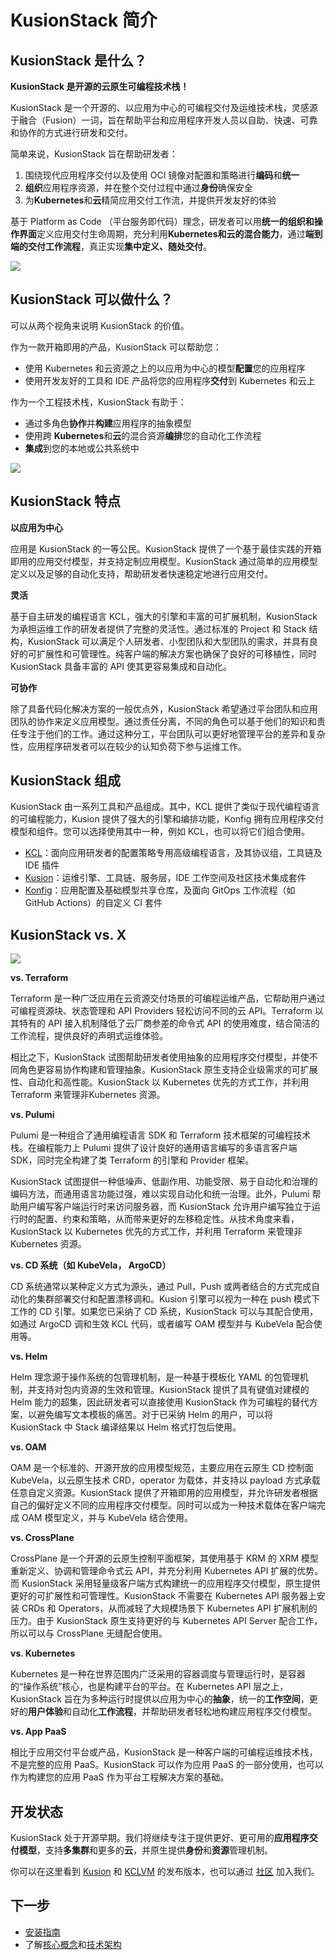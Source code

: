# KusionStack 简介

## KusionStack 是什么？

**KusionStack 是开源的云原生可编程技术栈！**

KusionStack 是一个开源的、以应用为中心的可编程交付及运维技术栈，灵感源于融合（Fusion）一词，旨在帮助平台和应用程序开发人员以自助、快速、可靠和协作的方式进行研发和交付。

简单来说，KusionStack 旨在帮助研发者：

1. 围绕现代应用程序交付以及使用 OCI 镜像对配置和策略进行**编码**和**统一**
2. **组织**应用程序资源，并在整个交付过程中通过**身份**确保安全
3. 为**Kubernetes**和**云**精简应用交付工作流，并提供开发友好的体验

基于 Platform as Code （平台服务即代码）理念，研发者可以用**统一的组织和操作界面**定义应用交付生命周期，充分利用**Kubernetes和云的混合能力**，通过**端到端的交付工作流程**，真正实现**集中定义、随处交付**。

![](/img/docs/user_docs/intro/kusion-stack-0.png)

## KusionStack 可以做什么？

可以从两个视角来说明 KusionStack 的价值。

作为一款开箱即用的产品，KusionStack 可以帮助您：

+ 使用 Kubernetes 和云资源之上的以应用为中心的模型**配置**您的应用程序
+ 使用开发友好的工具和 IDE 产品将您的应用程序**交付**到 Kubernetes 和云上

作为一个工程技术栈，KusionStack 有助于：

+ 通过多角色**协作**并**构建**应用程序的抽象模型
+ 使用跨 **Kubernetes**和**云**的混合资源**编排**您的自动化工作流程
+ **集成**到您的本地或公共系统中

![](/img/docs/user_docs/intro/kusion-stack-1.png)

## KusionStack 特点

**以应用为中心**

应用是 KusionStack 的一等公民。KusionStack 提供了一个基于最佳实践的开箱即用的应用交付模型，并支持定制应用模型。KusionStack 通过简单的应用模型定义以及足够的自动化支持，帮助研发者快速稳定地进行应用交付。

**灵活**

基于自主研发的编程语言 KCL，强大的引擎和丰富的可扩展机制，KusionStack 为承担运维工作的研发者提供了完整的灵活性。通过标准的 Project 和 Stack 结构，KusionStack 可以满足个人研发者、小型团队和大型团队的需求，并具有良好的可扩展性和可管理性。纯客户端的解决方案也确保了良好的可移植性，同时 KusionStack 具备丰富的 API 使其更容易集成和自动化。

**可协作**

除了具备代码化解决方案的一般优点外，KusionStack 希望通过平台团队和应用团队的协作来定义应用模型。通过责任分离，不同的角色可以基于他们的知识和责任专注于他们的工作。通过这种分工，平台团队可以更好地管理平台的差异和复杂性，应用程序研发者可以在较少的认知负荷下参与运维工作。

## KusionStack 组成

KusionStack 由一系列工具和产品组成。其中，KCL 提供了类似于现代编程语言的可编程能力，Kusion 提供了强大的引擎和编排功能，Konfig 拥有应用程序交付模型和组件。您可以选择使用其中一种，例如 KCL，也可以将它们组合使用。

+ [KCL](https://github.com/KusionStack/KCLVM)：面向应用研发者的配置策略专用高级编程语言，及其协议组，工具链及 IDE 插件
+ [Kusion](https://github.com/KusionStack/kusion)：运维引擎、工具链、服务层，IDE 工作空间及社区技术集成套件
+ [Konfig](https://github.com/KusionStack/konfig)：应用配置及基础模型共享仓库，及面向 GitOps 工作流程（如 GitHub Actions）的自定义 CI 套件

## KusionStack vs. X

![](/img/docs/user_docs/intro/kusion-vs-x.png)

**vs. Terraform**

Terraform 是一种广泛应用在云资源交付场景的可编程运维产品，它帮助用户通过可编程资源块、状态管理和 API Providers 轻松访问不同的云 API。Terraform 以其特有的 API 接入机制降低了云厂商参差的命令式 API 的使用难度，结合简洁的工作流程，提供良好的声明式运维体验。

相比之下，KusionStack 试图帮助研发者使用抽象的应用程序交付模型，并使不同角色更容易协作构建和管理抽象。KusionStack 原生支持企业级需求的可扩展性、自动化和高性能。KusionStack 以 Kubernetes 优先的方式工作，并利用 Terraform 来管理非Kubernetes 资源。

**vs. Pulumi**

Pulumi 是一种组合了通用编程语言 SDK 和 Terraform 技术框架的可编程技术栈。在编程能力上 Pulumi 提供了设计良好的通用语言编写的多语言客户端 SDK，同时完全构建了类 Terraform 的引擎和 Provider 框架。

KusionStack 试图提供一种低噪声、低副作用、功能受限、易于自动化和治理的编码方法，而通用语言功能过强，难以实现自动化和统一治理。此外，Pulumi 帮助用户编写客户端运行时来访问服务器，而 KusionStack 允许用户编写独立于运行时的配置、约束和策略，从而带来更好的左移稳定性。从技术角度来看，KusionStack 以 Kubernetes 优先的方式工作，并利用 Terraform 来管理非Kubernetes 资源。

**vs. CD 系统（如 KubeVela， ArgoCD）**

CD 系统通常以某种定义方式为源头，通过 Pull，Push 或两者结合的方式完成自动化的集群部署交付和配置漂移调和。Kusion 引擎可以视为一种在 push 模式下工作的 CD 引擎。如果您已采纳了 CD 系统，KusionStack 可以与其配合使用，如通过 ArgoCD 调和生效 KCL 代码，或者编写 OAM 模型并与 KubeVela 配合使用等。

**vs. Helm**

Helm 理念源于操作系统的包管理机制，是一种基于模板化 YAML 的包管理机制，并支持对包内资源的生效和管理。KusionStack 提供了具有键值对建模的 Helm 能力的超集，因此研发者可以直接使用 KusionStack 作为可编程的替代方案，以避免编写文本模板的痛苦。对于已采纳 Helm 的用户，可以将 KusionStack 中 Stack 编译结果以 Helm 格式打包后使用。

**vs. OAM**

OAM 是一个标准的、开源开放的应用模型规范，主要应用在云原生 CD 控制面 KubeVela，以云原生技术 CRD，operator 为载体，并支持以 payload 方式承载任意自定义资源。KusionStack 提供了开箱即用的应用模型，并允许研发者根据自己的偏好定义不同的应用程序交付模型。同时可以成为一种技术载体在客户端完成 OAM 模型定义，并与 KubeVela 结合使用。

**vs. CrossPlane**

CrossPlane 是一个开源的云原生控制平面框架，其使用基于 KRM 的 XRM 模型重新定义、协调和管理命令式云 API，并充分利用 Kubernetes API 扩展的优势。而 KusionStack 采用轻量级客户端方式构建统一的应用程序交付模型，原生提供更好的可扩展性和可管理性。KusionStack 不需要在 Kubernetes API 服务器上安装 CRDs 和 Operators，从而减轻了大规模场景下 Kubernetes API 扩展机制的压力。由于 KusionStack 原生支持更好的与 Kubernetes API Server 配合工作，所以可以与 CrossPlane 无缝配合使用。

**vs. Kubernetes**

Kubernetes 是一种在世界范围内广泛采用的容器调度与管理运行时，是容器的“操作系统”核心，也是构建平台的平台。在 Kubernetes API 层之上，KusionStack 旨在为多种运行时提供以应用为中心的**抽象**，统一的**工作空间**，更好的**用户体验**和自动化**工作流程**，并帮助研发者轻松地构建应用程序交付模型。

**vs. App PaaS**

相比于应用交付平台或产品，KusionStack 是一种客户端的可编程运维技术栈，不是完整的应用 PaaS。KusionStack 可以作为应用 PaaS 的一部分使用，也可以作为构建您的应用 PaaS 作为平台工程解决方案的基础。

## 开发状态

KusionStack 处于开源早期。我们将继续专注于提供更好、更可用的**应用程序交付模型**，支持**多集群**和更多的**云**，并原生提供**身份**和**资源**管理机制。

你可以在这里看到 [Kusion](https://github.com/KusionStack/kusion/releases) 和 [KCLVM](https://github.com/KusionStack/KCLVM/releases) 的发布版本，也可以通过 [社区](https://github.com/KusionStack/community) 加入我们。

## 下一步

+ [安装指南](/docs/user_docs/getting-started/install)
+ 了解[核心概念](/docs/user_docs/concepts/konfig)和[技术架构](/docs/user_docs/concepts/arch)
